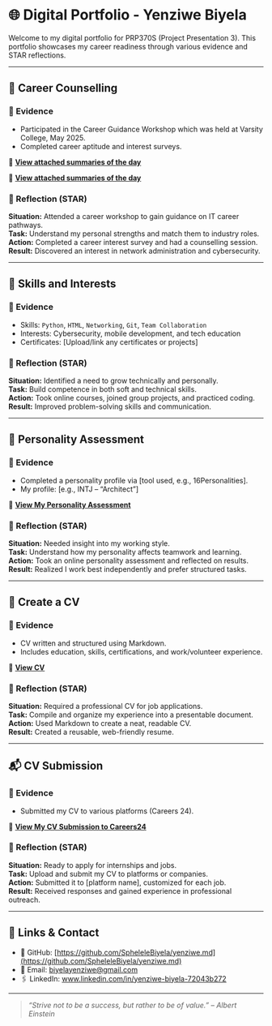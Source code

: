 # 🌐 Digital Portfolio - Yenziwe Biyela

Welcome to my digital portfolio for PRP370S (Project Presentation 3). This portfolio showcases my career readiness through various evidence and STAR reflections.

---

## 🧭 Career Counselling

### 📄 Evidence
- Participated in the Career Guidance Workshop which was held at Varsity College, May 2025.
- Completed career aptitude and interest surveys.
  
 📂 **[View attached summaries of the day](https://github.com/SpheleleBiyela/yenziwe.md)**

 📂 **[View attached summaries of the day](https://github.com/SpheleleBiyela/yenziwe.md)**
 

### 🧠 Reflection (STAR)

**Situation:** Attended a career workshop to gain guidance on IT career pathways.  
**Task:** Understand my personal strengths and match them to industry roles.  
**Action:** Completed a career interest survey and had a counselling session.  
**Result:** Discovered an interest in network administration and cybersecurity.

---

## 🎯 Skills and Interests

### 📄 Evidence
- Skills: `Python`, `HTML`, `Networking`, `Git`, `Team Collaboration`
- Interests: Cybersecurity, mobile development, and tech education
- Certificates: [Upload/link any certificates or projects]

### 🧠 Reflection (STAR)

**Situation:** Identified a need to grow technically and personally.  
**Task:** Build competence in both soft and technical skills.  
**Action:** Took online courses, joined group projects, and practiced coding.  
**Result:** Improved problem-solving skills and communication.

---

## 🧬 Personality Assessment

### 📄 Evidence
- Completed a personality profile via [tool used, e.g., 16Personalities].
- My profile: [e.g., INTJ – “Architect”]

📂 **[View My Personality Assessment](https://github.com/SpheleleBiyela/yenziwe.md)** 

### 🧠 Reflection (STAR)

**Situation:** Needed insight into my working style.  
**Task:** Understand how my personality affects teamwork and learning.  
**Action:** Took an online personality assessment and reflected on results.  
**Result:** Realized I work best independently and prefer structured tasks.

---

## 📄 Create a CV

### 📄 Evidence
- CV written and structured using Markdown.
- Includes education, skills, certifications, and work/volunteer experience.

📂 **[View CV](https://github.com/SpheleleBiyela/yenziwe.md)** 


### 🧠 Reflection (STAR)

**Situation:** Required a professional CV for job applications.  
**Task:** Compile and organize my experience into a presentable document.  
**Action:** Used Markdown to create a neat, readable CV.  
**Result:** Created a reusable, web-friendly resume.

---

## 📬 CV Submission

### 📄 Evidence
- Submitted my CV to various platforms (Careers 24).

📂 **[View My CV Submission to Careers24](https://github.com/SpheleleBiyela/yenziwe.md)** 

### 🧠 Reflection (STAR)

**Situation:** Ready to apply for internships and jobs.  
**Task:** Upload and submit my CV to platforms or companies.  
**Action:** Submitted it to [platform name], customized for each job.  
**Result:** Received responses and gained experience in professional outreach.

---

## 🔗 Links & Contact

- 💼 GitHub: [https://github.com/SpheleleBiyela/yenziwe.md](https://github.com/SpheleleBiyela/yenziwe.md)
- 📧 Email: biyelayenziwe@gmail.com
- 🖇️ LinkedIn: www.linkedin.com/in/yenziwe-biyela-72043b272

---

> _“Strive not to be a success, but rather to be of value.” – Albert Einstein_




